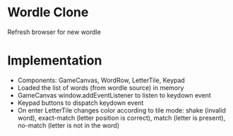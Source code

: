 # Wordle Clone

Refresh browser for new wordle

# Implementation
- Components: GameCanvas, WordRow, LetterTile, Keypad
- Loaded the list of words (from wordle source) in memory
- GameCanvas window.addEventListener to listen to keydown event
- Keypad buttons to dispatch keydown event
- On enter LetterTile changes color according to tile mode: shake (invalid word), exact-match (letter position is correct), match (letter is present), no-match (letter is not in the word)
